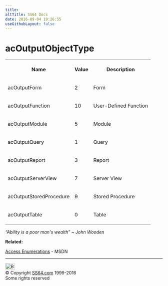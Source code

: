 ```yaml
---
title:
altTitle: SS64 Docs
date: 2016-09-04 19:26:55
useGithubLayout: false
---
```

<!-- #BeginLibraryItem "/Library/head_access.lbi" --><!-- #EndLibraryItem --><h1>acOutputObjectType</h1>
<table>
<tbody><tr><th><p>Name</p></th><th><p>Value</p></th><th><p>Description</p></th></tr>
<tr><td><p>acOutputForm</p></td><td><p>2</p></td><td><p>Form</p></td></tr>
<tr><td><p>acOutputFunction</p></td><td><p>10</p></td><td><p>User-Defined Function</p></td></tr>
<tr><td><p>acOutputModule</p></td><td><p>5</p></td><td><p>Module</p></td></tr>
<tr><td><p>acOutputQuery</p></td><td><p>1</p></td><td><p>Query</p></td></tr>
<tr><td><p>acOutputReport</p></td><td><p>3</p></td><td><p>Report</p></td></tr>
<tr><td><p>acOutputServerView</p></td><td><p>7</p></td><td><p>Server View</p></td></tr>
<tr><td><p>acOutputStoredProcedure</p></td><td><p>9</p></td><td><p>Stored Procedure</p></td></tr>
<tr><td><p>acOutputTable</p></td><td><p>0</p></td><td><p>Table</p></td></tr></tbody></table>
<p class="quote"><i>“Ability is a poor man's wealth” ~ John Wooden</i></p>
<p><b>Related:</b></p>
<p><a href="http://msdn.microsoft.com/en-us/library/ff841597.aspx">Access Enumerations</a> - MSDN </p><!-- #BeginLibraryItem "/Library/foot_access.lbi" --><p>
<!-- access -->

<hr>
<div id="bl" class="footer"><a href="acoutputobjecttype.html#"><img src="../images/top.png" width="30" height="22" alt="Back to the Top"></a></div>
<div id="br" class="footer, tagline">© Copyright <a href="../index.html">SS64.com</a> 1999-2016<br>
Some rights reserved</div><!-- #EndLibraryItem -->

